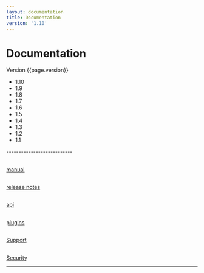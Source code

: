 ```yaml
---
layout: documentation
title: Documentation
version: '1.10'
---
```


# Documentation
<div class='bs-callout-info bs-callout'>
<div class='dropdown'>
	<a id='version' class='dropdown-toggle' data-toggle='dropdown'>Version {{page.version}} <span class="caret"></span></a>
	<ul class="dropdown-menu" role="menu" aria-labelledby="version">
		<li><a tabindex="-1">1.10</a></li>
		<li><a tabindex="-1">1.9</a></li>
		<li><a tabindex="-1">1.8</a></li>
		<li><a tabindex="-1">1.7</a></li>
		<li><a tabindex="-1">1.6</a></li>
		<li><a tabindex="-1">1.5</a></li>
		<li><a tabindex="-1">1.4</a></li>
		<li><a tabindex="-1">1.3</a></li>
		<li><a tabindex="-1">1.2</a></li>
		<li><a tabindex="-1">1.1</a></li>
	</ul>
</div>
</p>
</div>
---------------------------

<div class='row'>
  <div class='col-md-4 center'>
    <a id='manual-link' href="manuals/{{page.version}}/index.html" class="btn-doc btn">
      <h2 class='doc-icon'><i class="fa fa-newspaper-o"></i></h2>
      <p id='manual'>manual</p>
    </a>
  </div>
  <div class='col-md-4 center'>
		<a id='release-notes-link' href="manuals/{{page.version}}/index.html#Releasenotesfor{{page.version}}" class="btn-doc btn">
      <h2 class='doc-icon'><i class="fa fa-pencil"></i></h2>
      <p id='release-notes'>release notes</p>
    </a>
  </div>
  <div class='col-md-4 center'>
    <a id="api-ref-link" href="api/{{page.version}}/index.html" class="btn-doc btn">
      <h2 class='doc-icon'><i class="fa fa-terminal"></i></h2>
      <p id='api-ref'>api</p>
    </a>
  </div>
</div>
<div class='row'>
  <div class='col-md-4 center'>
		<a href='/plugins' class="btn-doc btn">
      <h2 class='doc-icon'><i class="fa fa-cubes"></i></h2>
      <p id='plugins'>plugins</p>
    </a>
  </div>
  <div class='col-md-4 center'>
    <a href="/community.html#Troubleshooting&Support" class="btn-doc btn">
      <h2 class='doc-icon'><i class="fa fa-support"></i></h2>
      Support
    </a>
  </div>
  <div class='col-md-4 center'>
    <a href="/security.html" class="btn-doc btn">
      <h2 class='doc-icon'><i class="fa fa-lock"></i></h2>
      Security
    </a>
  </div>
</div>
<hr/>
